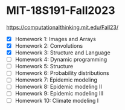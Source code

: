 # MIT-18S191-Fall2023
https://computationalthinking.mit.edu/Fall23/

- [x] Homework 1: Images and Arrays
- [x] Homework 2: Convolutions
- [x] Homework 3: Structure and Language
- [ ] Homework 4: Dynamic programming
- [ ] Homework 5: Structure
- [ ] Homework 6: Probability distributions
- [ ] Homework 7: Epidemic modeling
- [ ] Homework 8: Epidemic modeling II
- [ ] Homework 9: Epidemic modeling III
- [ ] Homework 10: Climate modeling I
